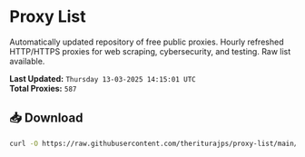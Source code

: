 # Proxy List

Automatically updated repository of free public proxies. Hourly refreshed HTTP/HTTPS proxies for web scraping, cybersecurity, and testing. Raw list available.

**Last Updated:** `Thursday 13-03-2025 14:15:01 UTC`  
**Total Proxies:** `587`

## 📥 Download
```bash
curl -O https://raw.githubusercontent.com/theriturajps/proxy-list/main/proxies.txt
